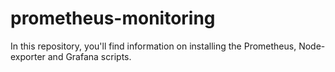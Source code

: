 # prometheus-monitoring
In this repository, you'll find information on installing the Prometheus, Node-exporter and Grafana scripts.
